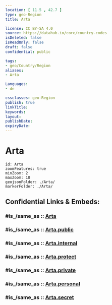 ```yaml
---
location: [ 11.5 , 42.7 ] 
type: geo-Region
title: Arta

license: CC BY-SA 4.0
source: https://datahub.io/core/country-codes
isDeleted: false
isReadOnly: false
draft: false
confidential: public

tags:
- geo/Country/Region
aliases:
- Arta

Languages:
- de

cssclasses: geo-Region
publish: true
linkTitle: 
keywords: 
layout: 
publishDate: 
expiryDate: 
---
```


# Arta

```leaflet
id: Arta
zoomFeatures: true 
minZoom: 2 
maxZoom: 18
geojsonFolder: ./Arta/
markerFolder: ./Arta/
```


## Confidential Links & Embeds: 

### #is_/same_as :: [Arta](/_Standards/Earth/Continent/Africa/Africa~East/Djibouti/Districts~Djibouti/Arta.md) 

### #is_/same_as :: [Arta.public](/_public/Earth/Continent/Africa/Africa~East/Djibouti/Districts~Djibouti/Arta.public.md) 

### #is_/same_as :: [Arta.internal](/_internal/Earth/Continent/Africa/Africa~East/Djibouti/Districts~Djibouti/Arta.internal.md) 

### #is_/same_as :: [Arta.protect](/_protect/Earth/Continent/Africa/Africa~East/Djibouti/Districts~Djibouti/Arta.protect.md) 

### #is_/same_as :: [Arta.private](/_private/Earth/Continent/Africa/Africa~East/Djibouti/Districts~Djibouti/Arta.private.md) 

### #is_/same_as :: [Arta.personal](/_personal/Earth/Continent/Africa/Africa~East/Djibouti/Districts~Djibouti/Arta.personal.md) 

### #is_/same_as :: [Arta.secret](/_secret/Earth/Continent/Africa/Africa~East/Djibouti/Districts~Djibouti/Arta.secret.md)

